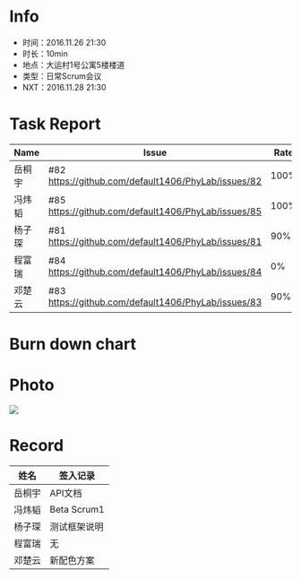 # Info

* 时间：2016.11.26 21:30
* 时长：10min
* 地点：大运村1号公寓5楼楼道
* 类型：日常Scrum会议
* NXT：2016.11.28 21:30

# Task Report
| Name | Issue                                    | Rate | Difficulties | Time | Expect |
| ---- | ---------------------------------------- | ---- | ------------ | ---- | ------ |
| 岳桐宇  | #82 https://github.com/default1406/PhyLab/issues/82 | 100% | 无            | 1h   | 2h     |
| 冯炜韬  | #85 https://github.com/default1406/PhyLab/issues/85 | 100% | 无            | 6h   | 6h     |
| 杨子琛  | #81 https://github.com/default1406/PhyLab/issues/81 | 90%  | 无            | 1h   | 3h     |
| 程富瑞  | #84 https://github.com/default1406/PhyLab/issues/84 | 0%   | 数据库作业ddl     | 0h   | 3h     |
| 邓楚云  | #83 https://github.com/default1406/PhyLab/issues/83 | 90%  | 无            | 7h   | 6h     |

# Burn down chart



# Photo

![](http://images2015.cnblogs.com/blog/1033756/201611/1033756-20161127002844065-1795143396.jpg)


# Record

| 姓名   | 签入记录        |
| ---- | ----------- |
| 岳桐宇  | API文档       |
| 冯炜韬  | Beta Scrum1 |
| 杨子琛  | 测试框架说明      |
| 程富瑞  | 无           |
| 邓楚云  | 新配色方案       |